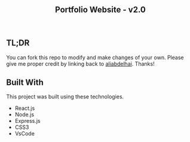 <h2 align="center">
  Portfolio Website - v2.0<br/>
</h2>
<div align="center">

</div>

<br/>




## TL;DR

You can fork this repo to modify and make changes of your own. Please give me proper credit by linking back to [aliabdelhai](https://github.com/aliabdelhai/Portfolio). Thanks!

## Built With

This project was built using these technologies.

- React.js
- Node.js
- Express.js
- CSS3
- VsCode

